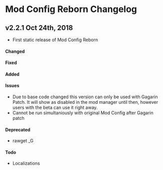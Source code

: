 # Mod Config Reborn Changelog
## v2.2.1 Oct 24th, 2018
- First static release of Mod Config Reborn

#### Changed

#### Fixed

#### Added

#### Issues
- Due to base code changed this version can only be used with Gagarin Patch.  It will show as disabled in the mod manager until then, however users with the beta can use it right away.
- Cannot be run simultaniously with original Mod Config after Gagarin patch

#### Deprecated
- rawget _G

#### Todo
- Localizations
